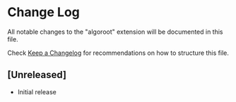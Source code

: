 # Change Log

All notable changes to the "algoroot" extension will be documented in this file.

Check [Keep a Changelog](http://keepachangelog.com/) for recommendations on how to structure this file.

## [Unreleased]

- Initial release